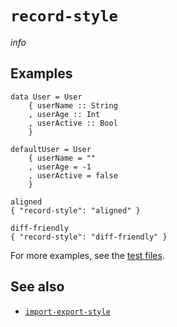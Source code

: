 # `record-style`

$info$

## Examples

```fourmolu-example-input
data User = User
    { userName :: String
    , userAge :: Int
    , userActive :: Bool
    }

defaultUser = User
    { userName = ""
    , userAge = -1
    , userActive = false
    }
```
```fourmolu-example-tab
aligned
{ "record-style": "aligned" }
```
```fourmolu-example-tab
diff-friendly
{ "record-style": "diff-friendly" }
```

For more examples, see the [test files](https://github.com/fourmolu/fourmolu/tree/main/data/fourmolu/record-style).

## See also

* [`import-export-style`](/config/import-export-style)
